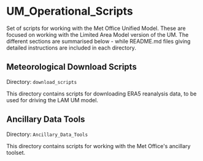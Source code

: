 # UM_Operational_Scripts

Set of scripts for working with the Met Office Unified Model. These are focused on working with the Limited Area Model version of the UM. The different sections are summarised below - while README.md files giving detailed instructions are included in each directory.

## Meteorological Download Scripts

Directory: `download_scripts`

This directory contains scripts for downloading ERA5 reanalysis data, to be used for driving the LAM UM model.

## Ancillary Data Tools

Directory: `Ancillary_Data_Tools`

This directory contains scripts for working with the Met Office's ancillary toolset.
